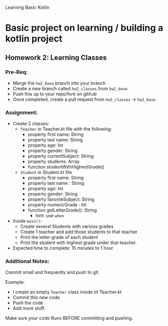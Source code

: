 Learning Basic Kotlin

# Basic project on learning / building a kotlin project

## Homework 2: Learning Classes

### Pre-Req:
* Merge the `hw2_base` branch into your branch
* Create a new branch called `hw2_classes` from `hw2_base`
* Push this up to your repo/fork on github
* Once completed, create a pull request from `hw2_classes` -> `hw2_base`

### Assignment:
 
* Create 2 classes:
    * `Teacher` in Teacher.kt file with the following:
        * property first name: String
        * property last name: String
        * property age: Int
        * property gender: String
        * property currentSubject: String
        * property students: Array<Student>
        * function studentWithHighestGrade()            
    * `Student` in Student.kt file
        * property first name: String
        * property last name : String
        * property age: Int
        * property gender: String
        * property favoriteSubject: String
        * property numericGrade : Int
        * function getLetterGrade(): String
            * hint: use `when`
* Inside `main()`:
    * Create several Students with various grades
    * Create 1 teacher and add those students to that teacher
    * Print the letter grade of each student
    * Print the student with highest grade under that teacher.
* Expected time to complete: 15 minutes to 1 hour

### Additional Notes:
Commit small and frequently and push to git.

Example:
* I create an empty `Teacher` class inside of Teacher.kt
* Commit this new code
* Push the code
* Add more stuff.


Make sure your code Runs BEFORE committing and pushing.